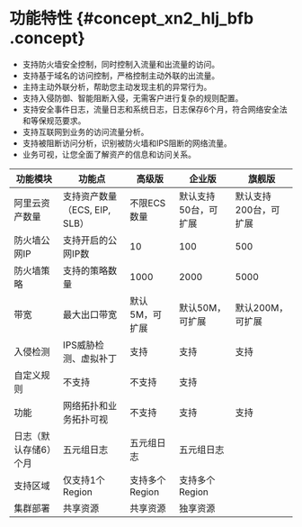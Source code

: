 # 功能特性 {#concept_xn2_hlj_bfb .concept}

-   支持防火墙安全控制，同时控制入流量和出流量的访问。
-   支持基于域名的访问控制，严格控制主动外联的出流量。
-   主持主动外联分析，帮助您主动发现主机的异常行为。
-   支持入侵防御、智能阻断入侵，无需客户进行复杂的规则配置。
-   支持安全事件日志，流量日志和系统日志，日志保存6个月，符合网络安全法和等保规范要求。
-   支持互联网到业务的访问流量分析。
-   支持被阻断访问分析，识别被防火墙和IPS阻断的网络流量。
-   业务可视，让您全面了解资产的信息和访问关系。

|功能模块|功能点|高级版|企业版|旗舰版|
|----|---|---|---|---|
|阿里云资产数量|支持资产数量（ECS, EIP, SLB）|不限ECS数量|默认支持50台，可扩展|默认支持200台，可扩展|
|防火墙公网IP|支持开启的公网IP数|10|100|500|
|防火墙策略|支持的策略数量|1000|2000|5000|
|带宽|最大出口带宽|默认5M，可扩展|默认50M，可扩展|默认200M，可扩展|
|入侵检测|IPS威胁检测、虚拟补丁|支持|支持|支持|
|自定义规则|不支持|不支持|支持|
|功能|网络拓扑和业务拓扑可视|不支持|支持|支持|
|日志（默认存储6）个月|五元组日志|五元组日志|五元组日志|
|支持区域|仅支持1个 Region|支持多个 Region|支持多个 Region|
|集群部署|共享资源|共享资源|独享资源|

